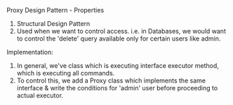 Proxy Design Pattern - Properties
1. Structural Design Pattern
2. Used when we want to control access. i.e. in Databases, we would want to control the 'delete' query available only for certain users like admin.


Implementation:
1. In general, we've class which is executing interface executor method, which is executing all commands.
2. To control this, we add a Proxy class which implements the same interface & write the conditions for 'admin' user before proceeding 	to actual executor.

